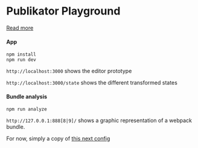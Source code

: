 # Publikator Playground

[Read more](https://trello.com/c/ZSqgnFrM/8-publikator-new-schema-prototype-it-l)

#### App

```
npm install
npm run dev
```

`http://localhost:3000` shows the editor prototype

`http://localhost:3000/state` shows the different transformed states

#### Bundle analysis

```
npm run analyze
```

`http://127.0.0.1:888[8|9]/` shows a graphic representation of a webpack bundle.

For now, simply a copy of [this next config](https://github.com/zeit/next.js/tree/canary/examples/with-webpack-bundle-analyzer)
